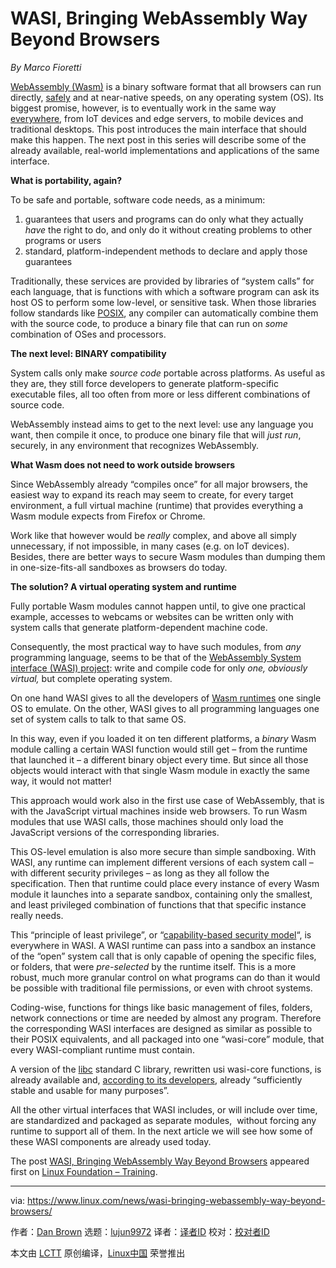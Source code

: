 [#]: subject: (WASI, Bringing WebAssembly Way Beyond Browsers)
[#]: via: (https://www.linux.com/news/wasi-bringing-webassembly-way-beyond-browsers/)
[#]: author: (Dan Brown https://training.linuxfoundation.org/announcements/wasi-bringing-webassembly-way-beyond-browsers/)
[#]: collector: (lujun9972)
[#]: translator: ( )
[#]: reviewer: ( )
[#]: publisher: ( )
[#]: url: ( )

WASI, Bringing WebAssembly Way Beyond Browsers
======

_By Marco Fioretti_

[WebAssembly (Wasm)][1] is a binary software format that all browsers can run directly, [safely][2] and at near-native speeds, on any operating system (OS). Its biggest promise, however, is to eventually work in the same way [everywhere][3], from IoT devices and edge servers, to mobile devices and traditional desktops. This post introduces the main interface that should make this happen. The next post in this series will describe some of the already available, real-world implementations and applications of the same interface.

**What is portability, again?**

To be safe and portable, software code needs, as a minimum: 

  1. guarantees that users and programs can do only what they actually _have_ the right to do, and only do it without creating problems to other programs or users
  2. standard, platform-independent methods to declare and apply those guarantees



Traditionally, these services are provided by libraries of “system calls” for each language, that is functions with which a software program can ask its host OS to perform some low-level, or sensitive task. When those libraries follow standards like [POSIX][4], any compiler can automatically combine them with the source code, to produce a binary file that can run on _some_ combination of OSes and processors.

**The next level: BINARY compatibility**

System calls only make _source code_ portable across platforms. As useful as they are, they still force developers to generate platform-specific executable files, all too often from more or less different combinations of source code.

WebAssembly instead aims to get to the next level: use any language you want, then compile it once, to produce one binary file that will _just run_, securely, in any environment that recognizes WebAssembly. 

**What Wasm does not need to work outside browsers**

Since WebAssembly already “compiles once” for all major browsers, the easiest way to expand its reach may seem to create, for every target environment, a full virtual machine (runtime) that provides everything a Wasm module expects from Firefox or Chrome.

Work like that however would be _really_ complex, and above all simply unnecessary, if not impossible, in many cases (e.g. on IoT devices). Besides, there are better ways to secure Wasm modules than dumping them in one-size-fits-all sandboxes as browsers do today.

**The solution? A virtual operating system and runtime**

Fully portable Wasm modules cannot happen until, to give one practical example, accesses to webcams or websites can be written only with system calls that generate platform-dependent machine code.

Consequently, the most practical way to have such modules, from _any_ programming language, seems to be that of the [WebAssembly System interface (WASI) project][5]: write and compile code for only _one, obviously virtual,_ but complete operating system.

On one hand WASI gives to all the developers of [Wasm runtimes][6] one single OS to emulate. On the other, WASI gives to all programming languages one set of system calls to talk to that same OS.

In this way, even if you loaded it on ten different platforms, a _binary_ Wasm module calling a certain WASI function would still get – from the runtime that launched it – a different binary object every time. But since all those objects would interact with that single Wasm module in exactly the same way, it would not matter!

This approach would work also in the first use case of WebAssembly, that is with the JavaScript virtual machines inside web browsers. To run Wasm modules that use WASI calls, those machines should only load the JavaScript versions of the corresponding libraries.

This OS-level emulation is also more secure than simple sandboxing. With WASI, any runtime can implement different versions of each system call – with different security privileges – as long as they all follow the specification. Then that runtime could place every instance of every Wasm module it launches into a separate sandbox, containing only the smallest, and least privileged combination of functions that that specific instance really needs.

This “principle of least privilege”, or “[capability-based security model][7]“, is everywhere in WASI. A WASI runtime can pass into a sandbox an instance of the “open” system call that is only capable of opening the specific files, or folders, that were _pre-selected_ by the runtime itself. This is a more robust, much more granular control on what programs can do than it would be possible with traditional file permissions, or even with chroot systems.

Coding-wise, functions for things like basic management of files, folders, network connections or time are needed by almost any program. Therefore the corresponding WASI interfaces are designed as similar as possible to their POSIX equivalents, and all packaged into one “wasi-core” module, that every WASI-compliant runtime must contain.

A version of the [libc][8] standard C library, rewritten usi wasi-core functions, is already available and, [according to its developers][9], already “sufficiently stable and usable for many purposes”. 

All the other virtual interfaces that WASI includes, or will include over time, are standardized and packaged as separate modules,  without forcing any runtime to support all of them. In the next article we will see how some of these WASI components are already used today.

The post [WASI, Bringing WebAssembly Way Beyond Browsers][10] appeared first on [Linux Foundation – Training][11].

--------------------------------------------------------------------------------

via: https://www.linux.com/news/wasi-bringing-webassembly-way-beyond-browsers/

作者：[Dan Brown][a]
选题：[lujun9972][b]
译者：[译者ID](https://github.com/译者ID)
校对：[校对者ID](https://github.com/校对者ID)

本文由 [LCTT](https://github.com/LCTT/TranslateProject) 原创编译，[Linux中国](https://linux.cn/) 荣誉推出

[a]: https://training.linuxfoundation.org/announcements/wasi-bringing-webassembly-way-beyond-browsers/
[b]: https://github.com/lujun9972
[1]: https://training.linuxfoundation.org/announcements/an-introduction-to-webassembly/
[2]: https://training.linuxfoundation.org/announcements/webassembly-security-now-and-in-the-future/
[3]: https://webassembly.org/docs/non-web/
[4]: https://www.gnu.org/software/libc/manual/html_node/POSIX.html#POSIX
[5]: https://hacks.mozilla.org/2019/03/standardizing-wasi-a-webassembly-system-interface/
[6]: https://github.com/appcypher/awesome-wasm-runtimes
[7]: https://github.com/WebAssembly/WASI/blob/main/docs/WASI-overview.md#capability-oriented
[8]: https://en.wikipedia.org/wiki/C_standard_library
[9]: https://github.com/WebAssembly/wasi-libc
[10]: https://training.linuxfoundation.org/announcements/wasi-bringing-webassembly-way-beyond-browsers/
[11]: https://training.linuxfoundation.org/
